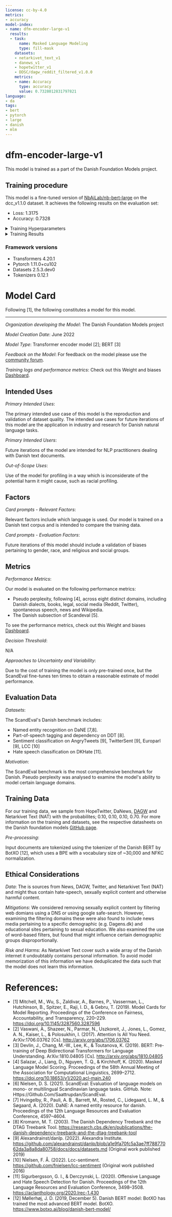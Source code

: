 ```yaml
---
license: cc-by-4.0
metrics:
- accuracy
model-index:
- name: dfm-encoder-large-v1
  results:
  - task:
      name: Masked Language Modeling
      type: fill-mask
    datasets:
    - netarkivet_text_v1
    - danews_v1
    - hopetwitter_v1
    - DDSC/dagw_reddit_filtered_v1.0.0
    metrics:
    - name: Accuracy
      type: accuracy
      value: 0.7328012831797821
language:
- da
tags:
- bert
- pytorch
- large
- danish
- mlm
---
```


# dfm-encoder-large-v1
This model is trained as a part of the Danish Foundation Models project.

## Training procedure

This model is a fine-tuned version of [NbAiLab/nb-bert-large](https://huggingface.co/NbAiLab/nb-bert-large) on the dcc_v1.1.0 dataset.
It achieves the following results on the evaluation set:
- Loss: 1.3175
- Accuracy: 0.7328

<details>
    <summary> Training Hyperparameters </summary>

### Training hyperparameters

The following hyperparameters were used during training:
- learning_rate: 0.0002
- train_batch_size: 256
- eval_batch_size: 256
- seed: 42
- gradient_accumulation_steps: 8
- total_train_batch_size: 2048
- optimizer: Adam with betas=(0.9,0.98) and epsilon=1e-06
- lr_scheduler_type: linear
- lr_scheduler_warmup_steps: 10000
- training_steps: 100000
- mixed_precision_training: Native AMP

</details>



<details>
    <summary> Training Results </summary>


### Training results

| Training Loss | Epoch | Step   | Accuracy | Validation Loss |
|:-------------:|:-----:|:------:|:--------:|:---------------:|
| 1.4239        | 0.02  | 2000   | 0.6481   | 1.9361          |
| 1.299         | 0.04  | 4000   | 0.6646   | 1.8073          |
| 1.2008        | 0.06  | 6000   | 0.6766   | 1.7281          |
| 1.193         | 0.08  | 8000   | 0.6770   | 1.6885          |
| 1.138         | 0.1   | 10000  | 0.6803   | 1.6729          |
| 1.1401        | 0.12  | 12000  | 0.6729   | 1.7227          |
| 4.1932        | 0.14  | 14000  | 0.3016   | 4.5455          |
| 2.3732        | 0.16  | 16000  | 0.5607   | 2.3964          |
| 1.2114        | 0.18  | 18000  | 0.6667   | 1.7638          |
| 1.1482        | 0.2   | 20000  | 0.6576   | 1.7839          |
| 1.0815        | 0.22  | 22000  | 0.6862   | 1.6308          |
| 1.085         | 0.24  | 24000  | 0.6837   | 1.6383          |
| 1.0788        | 0.26  | 26000  | 0.6812   | 1.6585          |
| 1.0389        | 0.28  | 28000  | 0.6861   | 1.5927          |
| 1.0283        | 0.3   | 30000  | 0.6937   | 1.5779          |
| 1.0145        | 0.32  | 32000  | 0.6967   | 1.5439          |
| 1.0023        | 0.34  | 34000  | 0.6980   | 1.5237          |
| 0.9976        | 0.36  | 36000  | 0.6962   | 1.5692          |
| 1.019         | 0.38  | 38000  | 0.6970   | 1.5460          |
| 1.0137        | 0.4   | 40000  | 0.6967   | 1.5564          |
| 1.0067        | 0.42  | 42000  | 0.7008   | 1.5176          |
| 0.992         | 0.44  | 44000  | 0.7060   | 1.4806          |
| 0.9796        | 0.46  | 46000  | 0.7026   | 1.5085          |
| 0.976         | 0.48  | 48000  | 0.7092   | 1.4705          |
| 0.9571        | 0.5   | 50000  | 0.7052   | 1.4895          |
| 0.9723        | 0.52  | 52000  | 0.7135   | 1.4516          |
| 0.9581        | 0.54  | 54000  | 0.7145   | 1.4343          |
| 0.9511        | 0.56  | 56000  | 0.7124   | 1.4334          |
| 0.9608        | 0.58  | 58000  | 0.7151   | 1.4268          |
| 0.9588        | 0.6   | 60000  | 0.7127   | 1.4471          |
| 0.9473        | 0.62  | 62000  | 0.7202   | 1.4037          |
| 0.9266        | 0.64  | 64000  | 0.7158   | 1.4225          |
| 0.925         | 0.66  | 66000  | 0.7208   | 1.3940          |
| 0.9242        | 0.68  | 68000  | 0.7189   | 1.4090          |
| 0.9141        | 0.7   | 70000  | 0.7229   | 1.3831          |
| 0.8884        | 0.72  | 72000  | 1.3738   | 0.7233          |
| 0.9145        | 0.74  | 74000  | 1.3478   | 0.7275          |
| 0.8741        | 0.76  | 76000  | 1.3691   | 0.7255          |
| 0.8752        | 0.78  | 78000  | 1.3530   | 0.7276          |
| 0.8634        | 0.8   | 80000  | 1.3428   | 0.7272          |
| 0.8882        | 0.82  | 82000  | 1.3490   | 0.7270          |
| 0.8872        | 0.84  | 84000  | 1.3458   | 0.7296          |
| 0.892         | 0.86  | 86000  | 1.3382   | 0.7279          |
| 0.9002        | 0.88  | 88000  | 1.3091   | 0.7341          |
| 0.8805        | 0.9   | 90000  | 1.3209   | 0.7310          |
| 0.8944        | 0.92  | 92000  | 1.3133   | 0.7332          |
| 0.8605        | 0.94  | 94000  | 1.3404   | 0.7311          |
| 0.879         | 0.96  | 96000  | 1.2890   | 0.7356          |
| 0.871         | 0.98  | 98000  | 1.2954   | 0.7352          |
| 0.8676        | 1.0   | 100000 | 1.2935   | 0.7369          |



</details>


### Framework versions

- Transformers 4.20.1
- Pytorch 1.11.0+cu102
- Datasets 2.5.3.dev0
- Tokenizers 0.12.1

# Model Card

Following [1], the following constitutes a model for this model.

---

*Organization developing the Model*: The Danish Foundation Models project

*Model Creation Date*: June 2022

*Model Type*: Transformer encoder model [2]; BERT [3]

*Feedback on the Model*: For feedback on the model please use the [community forum](https://huggingface.co/chcaa/dfm-bert-base-v1/discussions). 

*Training logs and performance metrics*: Check out this Weight and biases [Dashboard](https://wandb.ai/chcaa/danish-foundation-models/reports/dfm-bert-base-v1--VmlldzoyODkwMzc2).


## Intended Uses

*Primary Intended Uses*: 

The primary intended use case of this model is the reproduction and validation of dataset quality. The intended use cases for future iterations of this model are the application in industry and research for Danish natural language tasks.

*Primary Intended Users*:

Future iterations of the model are intended for NLP practitioners dealing with Danish text documents.

*Out-of-Scope Uses*:

Use of the model for profiling in a way which is inconsiderate of the potential harm it might cause, such as racial profiling.

## Factors

*Card prompts - Relevant Factors*:

Relevant factors include which language is used. Our model is trained on a Danish 
text corpus and is intended to compare the training data.

*Card prompts - Evaluation Factors*:

Future iterations of this model should include a validation of biases pertaining to gender, race, and religious and social groups.

## Metrics

*Performance Metrics*:

Our model is evaluated on the following performance metrics:

- Pseudo perplexity, following [4], across eight distinct domains, including Danish dialects, books, legal, social media (Reddit, Twitter), spontaneous speech, news and Wikipedia.
- The Danish subsection of Scandeval [5].

To see the performance metrics, check out this Weight and biases [Dashboard](https://wandb.ai/chcaa/danish-foundation-models/reports/dfm-bert-base-v1--VmlldzoyODkwMzc2).

*Decision Threshold*: 

N/A

*Approaches to Uncertainty and Variability*: 

Due to the cost of training the model is only pre-trained once, but the ScandEval fine-tunes ten times to obtain a reasonable estimate of model performance.

## Evaluation Data

*Datasets*:

The ScandEval's Danish benchmark includes:

- Named entity recognition on DaNE [7,8].
- Part-of-speech tagging and dependency on DDT [8].
- Sentiment classification on AngryTweets [9], TwitterSent [9], Europarl [9], LCC [10]
- Hate speech classification on DKHate [11].

*Motivation*:

The ScandEval benchmark is the most comprehensive benchmark for Danish. Pseudo perplexity was analysed to examine the model's ability to model certain language domains.

## Training Data

For our training data, we sample from HopeTwitter, DaNews, [DAGW](DDSC/dagw_reddit_filtered_v1.0.0) and Netarkivet Text (NAT) with the probabilites; 0.10, 0.10, 0.10, 0.70. For more information on the training and datasets, see the respective datasheets on the Danish foundation models [GitHub page](https://github.com/centre-for-humanities-computing/danish-foundation-models).


*Pre-processing*:

Input documents are tokenized using the tokenizer of the Danish BERT by BotXO [12], which uses a BPE with a vocabulary size of ~30,000 and NFKC normalization. 

## Ethical Considerations

*Data*: The is sources from News, DAGW, Twitter, and Netarkivet Text (NAT) and might thus contain hate-speech, sexually explicit content and otherwise harmful content.

*Mitigations*: We considered removing sexually explicit content by filtering web domians using a DNS or using google safe-search. However, examining the filtering domains these were also found to include news media pertaining to a specific demographic (e.g. Dagens.dk) and educational sites pertaining to sexual education. We also examined the use of word-based filters, but found that might influence certain demographic groups disproportionally.

*Risk and Harms*: As Netarkivet Text cover such a wide array of the Danish internet it undoubtably contains personal information. To avoid model memorization of this information we have deduplicated the data such that the model does not learn this information.

# References:

- [1] Mitchell, M., Wu, S., Zaldivar, A., Barnes, P., Vasserman, L., Hutchinson, B., Spitzer, E., Raji, I. D., & Gebru, T. (2019). Model Cards for Model Reporting. Proceedings of the Conference on Fairness, Accountability, and Transparency, 220–229. https://doi.org/10.1145/3287560.3287596
- [2] Vaswani, A., Shazeer, N., Parmar, N., Uszkoreit, J., Jones, L., Gomez, A. N., Kaiser, L., & Polosukhin, I. (2017). Attention Is All You Need. ArXiv:1706.03762 [Cs]. http://arxiv.org/abs/1706.03762
- [3] Devlin, J., Chang, M.-W., Lee, K., & Toutanova, K. (2019). BERT: Pre-training of Deep Bidirectional Transformers for Language Understanding. ArXiv:1810.04805 [Cs]. http://arxiv.org/abs/1810.04805
- [4] Salazar, J., Liang, D., Nguyen, T. Q., & Kirchhoff, K. (2020). Masked Language Model Scoring. Proceedings of the 58th Annual Meeting of the Association for Computational Linguistics, 2699–2712. https://doi.org/10.18653/v1/2020.acl-main.240
- [6] Nielsen, D. S. (2021). ScandEval: Evaluation of language models on mono- or multilingual Scandinavian language tasks. GitHub. Note: Https://Github.Com/Saattrupdan/ScandEval.
- [7] Hvingelby, R., Pauli, A. B., Barrett, M., Rosted, C., Lidegaard, L. M., & Søgaard, A. (2020). DaNE: A named entity resource for danish. Proceedings of the 12th Language Resources and Evaluation Conference, 4597–4604.
- [8] Kromann, M. T. (2003). The Danish Dependency Treebank and the DTAG Treebank Tool. https://research.cbs.dk/en/publications/the-danish-dependency-treebank-and-the-dtag-treebank-tool
- [9] Alexandrainst/danlp. (2022). Alexandra Institute. https://github.com/alexandrainst/danlp/blob/a1e9fa70fc5a3ae7ff78877062da3a8a8da80758/docs/docs/datasets.md (Original work published 2019)
- [10] Nielsen, F. Å. (2022). Lcc-sentiment. https://github.com/fnielsen/lcc-sentiment (Original work published 2016)
- [11] Sigurbergsson, G. I., & Derczynski, L. (2020). Offensive Language and Hate Speech Detection for Danish. Proceedings of the 12th Language Resources and Evaluation Conference, 3498–3508. https://aclanthology.org/2020.lrec-1.430
- [12] Møllerhøj, J. D. (2019, December 5). Danish BERT model: BotXO has trained the most advanced BERT model. BotXO. https://www.botxo.ai/blog/danish-bert-model/